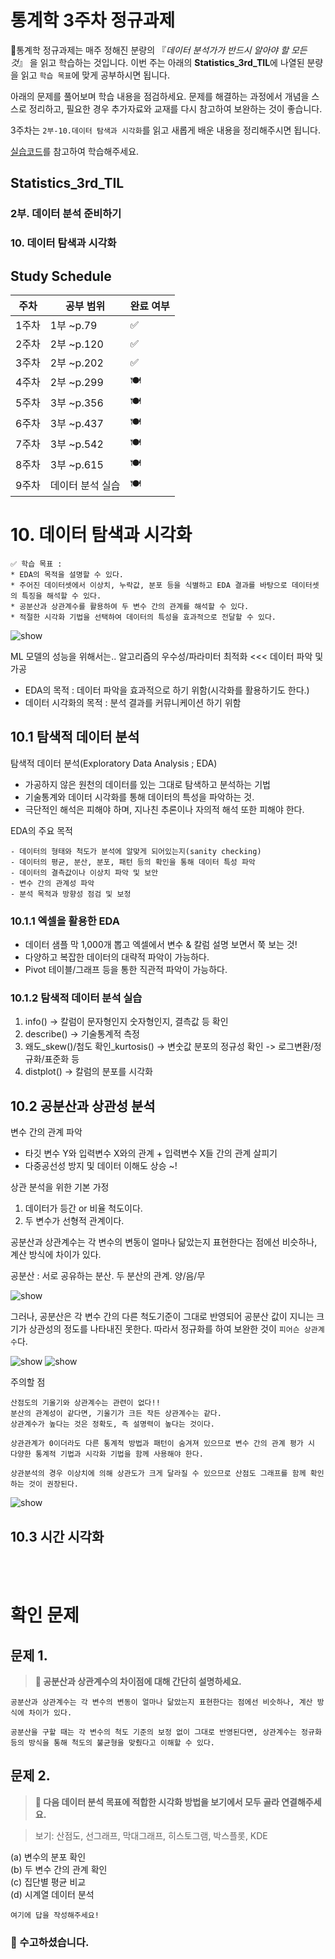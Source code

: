 # 통계학 3주차 정규과제

📌통계학 정규과제는 매주 정해진 분량의 『*데이터 분석가가 반드시 알아야 할 모든 것*』 을 읽고 학습하는 것입니다. 이번 주는 아래의 **Statistics_3rd_TIL**에 나열된 분량을 읽고 `학습 목표`에 맞게 공부하시면 됩니다.

아래의 문제를 풀어보며 학습 내용을 점검하세요. 문제를 해결하는 과정에서 개념을 스스로 정리하고, 필요한 경우 추가자료와 교재를 다시 참고하여 보완하는 것이 좋습니다.

3주차는 `2부-10.데이터 탐색과 시각화`를 읽고 새롭게 배운 내용을 정리해주시면 됩니다.

[실습코드](https://github.com/c-karl/DA_DS_Book001)를 참고하여 학습해주세요.


## Statistics_3rd_TIL

### 2부. 데이터 분석 준비하기
### 10. 데이터 탐색과 시각화



## Study Schedule

|주차 | 공부 범위     | 완료 여부 |
|----|--------------|----------|
|1주차| 1부 ~p.79    | ✅      |
|2주차| 2부 ~p.120   | ✅      | 
|3주차| 2부 ~p.202   | ✅      | 
|4주차| 2부 ~p.299   | 🍽️      | 
|5주차| 3부 ~p.356   | 🍽️      | 
|6주차| 3부 ~p.437   | 🍽️      | 
|7주차| 3부 ~p.542   | 🍽️      | 
|8주차| 3부 ~p.615   | 🍽️      | 
|9주차|데이터 분석 실습| 🍽️      |

<!-- 여기까진 그대로 둬 주세요-->

# 10. 데이터 탐색과 시각화

```
✅ 학습 목표 :
* EDA의 목적을 설명할 수 있다.
* 주어진 데이터셋에서 이상치, 누락값, 분포 등을 식별하고 EDA 결과를 바탕으로 데이터셋의 특징을 해석할 수 있다.
* 공분산과 상관계수를 활용하여 두 변수 간의 관계를 해석할 수 있다.
* 적절한 시각화 기법을 선택하여 데이터의 특성을 효과적으로 전달할 수 있다.
```
<!-- 새롭게 배운 내용을 자유롭게 정리해주세요.-->

![show](../Images/w3_1.png)

ML 모델의 성능을 위해서는.. 알고리즘의 우수성/파라미터 최적화 <<< 데이터 파악 및 가공

- EDA의 목적 : 데이터 파악을 효과적으로 하기 위함(시각화를 활용하기도 한다.)
- 데이터 시각화의 목적 : 분석 결과를 커뮤니케이션 하기 위함

## 10.1 탐색적 데이터 분석

탐색적 데이터 분석(Exploratory Data Analysis ; EDA) 
- 가공하지 않은 원천의 데이터를 있는 그대로 탐색하고 분석하는 기법
- 기술통계와 데이터 시각화를 통해 데이터의 특성을 파악하는 것.
- 극단적인 해석은 피해야 하며, 지나친 추론이나 자의적 해석 또한 피해야 한다.

EDA의 주요 목적
```
- 데이터의 형태와 척도가 분석에 알맞게 되어있는지(sanity checking)
- 데이터의 평균, 분산, 분포, 패턴 등의 확인을 통해 데이터 특성 파악
- 데이터의 결측값이나 이상치 파악 및 보안
- 변수 간의 관계성 파악
- 분석 목적과 방향성 점검 및 보정
```

### 10.1.1 엑셀을 활용한 EDA

- 데이터 샘플 막 1,000개 뽑고 엑셀에서 변수 & 칼럼 설명 보면서 쭉 보는 것!
- 다양하고 복잡한 데이터의 대략적 파악이 가능하다.
- Pivot 테이블/그래프 등을 통한 직관적 파악이 가능하다.

### 10.1.2 탐색적 데이터 분석 실습

1. info() -> 칼럼이 문자형인지 숫자형인지, 결측값 등 확인
2. describe() -> 기술통계적 측정
3. 왜도_skew()/첨도 확인_kurtosis() -> 변숫값 분포의 정규성 확인 -> 로그변환/정규화/표준화 등
4. distplot() -> 칼럼의 분포를 시각화

## 10.2 공분산과 상관성 분석

변수 간의 관계 파악
- 타깃 변수 Y와 입력변수 X와의 관계 + 입력변수 X들 간의 관계 살피기
- 다중공선성 방지 및 데이터 이해도 상승 ~!

상관 분석을 위한 기본 가정
1. 데이터가 등간 or 비율 척도이다.
2. 두 변수가 선형적 관계이다.

공분산과 상관계수는 각 변수의 변동이 얼마나 닮았는지 표현한다는 점에선 비슷하나, 계산 방식에 차이가 있다.

공분산 : 서로 공유하는 분산. 두 분산의 관계. 양/음/무

![show](../Images/w3_2.png)

그러나, 공분산은 각 변수 간의 다른 척도기준이 그대로 반영되어 공분산 값이 지니는 크기가 상관성의 정도를 나타내진 못한다. 따라서 정규화를 하여 보완한 것이 ```피어슨 상관계수```다.

![show](../Images/w3_3.png)
![show](../Images/w3_4.png)

주의할 점
```
산점도의 기울기와 상관계수는 관련이 없다!!
분산의 관계성이 같다면, 기울기가 크든 작든 상관계수는 같다.
상관계수가 높다는 것은 정확도, 즉 설명력이 높다는 것이다.

상관관계가 0이더라도 다른 통계적 방법과 패턴이 숨겨져 있으므로 변수 간의 관계 평가 시 다양한 통계적 기법과 시각화 기법을 함께 사용해야 한다.

상관분석의 경우 이상치에 의해 상관도가 크게 달라질 수 있으므로 산점도 그래프를 함께 확인하는 것이 권장된다.
```

![show](../Images/w3_5.png)

## 10.3 시간 시각화






<br>
<br>

# 확인 문제

## 문제 1.
> **🧚 공분산과 상관계수의 차이점에 대해 간단히 설명하세요.**

```
공분산과 상관계수는 각 변수의 변동이 얼마나 닮았는지 표현한다는 점에선 비슷하나, 계산 방식에 차이가 있다.

공분산을 구할 때는 각 변수의 척도 기준의 보정 없이 그대로 반영된다면, 상관계수는 정규화 등의 방식을 통해 척도의 불균형을 맞췄다고 이해할 수 있다.
```

## 문제 2.
> **🧚 다음 데이터 분석 목표에 적합한 시각화 방법을 보기에서 모두 골라 연결해주세요.**

> 보기: 산점도, 선그래프, 막대그래프, 히스토그램, 박스플롯, KDE

(a) 변수의 분포 확인   
(b) 두 변수 간의 관계 확인   
(c) 집단별 평균 비교   
(d) 시계열 데이터 분석

<!--중복 가능-->

```
여기에 답을 작성해주세요!
```


### 🎉 수고하셨습니다.